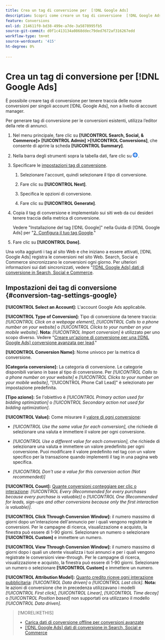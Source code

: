 ```yaml
---
title: Crea un tag di conversione per  [!DNL Google Ads]
description: Scopri come creare un tag di conversione  [!DNL Google Ads] .
feature: Conversions
exl-id: 214611f0-bd38-499e-a7de-3a5878995fb5
source-git-commit: d0f1c413134a0868ddec79ded7672af316267edd
workflow-type: tm+mt
source-wordcount: '415'
ht-degree: 0%

---
```


# Crea un tag di conversione per [!DNL Google Ads]

È possibile creare tag di conversione per tenere traccia delle nuove conversioni per singoli account [!DNL Google Ads], non a livello di account manager.

Per generare tag di conversione per le conversioni esistenti, utilizza l’editor della rete di annunci.

1. Nel menu principale, fare clic su **[!UICONTROL Search, Social, & Commerce]> [!UICONTROL Admin] >[!UICONTROL Conversions]**, che consente di aprire la scheda **[!UICONTROL Summary]**.

1. Nella barra degli strumenti sopra la tabella dati, fare clic su ![Crea](/help/search-social-commerce/assets/add.png "Crea").

1. Specificare le [impostazioni tag di conversione](#conversion-tag-settings-google).

   1. Selezionare l&#39;account, quindi selezionare il tipo di conversione.

   1. Fare clic su **[!UICONTROL Next]**.

   1. Specifica le opzioni di conversione.

   1. Fare clic su **[!UICONTROL Generate]**.

1. Copia il tag di conversione e implementalo sui siti web da cui desideri tenere traccia della metrica di conversione.

   Vedere &quot;Installazione del tag [!DNL Google]&quot; nella Guida di [!DNL Google Ads] per &quot;[2. Configura il tuo tag Google](https://support.google.com/google-ads/answer/12215519).&quot;

1. Fare clic su **[!UICONTROL Done].**

Una volta aggiunti i tag al sito Web e che iniziano a essere attivati, [!DNL Google Ads] registra le conversioni nel sito Web. Search, Social e Commerce sincronizzano le conversioni ogni giorno. Per ulteriori informazioni sui dati sincronizzati, vedere &quot;[[!DNL Google Ads] dati di conversione in Search, Social e Commerce](/help/search-social-commerce/campaign-management/introduction/google-conversion-data.md).

## Impostazioni dei tag di conversione {#conversion-tag-settings-google}

**[!UICONTROL Select an Account]:** L&#39;account Google Ads applicabile.

**[!UICONTROL Type of Conversion]:** Tipo di conversione da tenere traccia: *[!UICONTROL Click on a webpage element]*, *[!UICONTROL Calls to a phone number on your website]* o *[!UICONTROL Clicks to your number on your mobile website]*. **Nota:** *[!UICONTROL Import conversion]* è utilizzato per uno scopo diverso. Vedere &quot;[Creare un&#39;azione di conversione per una  [!DNL Google Ads] conversione avanzata per lead](/help/search-social-commerce/admin/conversion-metrics/conversion-action-google.md).&quot;

**[!UICONTROL Conversion Name]:** Nome univoco per la metrica di conversione.

**\[Categoria conversione\]:** La categoria di conversione. Le categorie disponibili variano in base al tipo di conversione. Per *[!UICONTROL Calls to a phone number on your website]* e *[!UICONTROL Clicks to your number on your mobile website]*, &quot;[!UICONTROL Phone Call Lead]&quot; è selezionato per impostazione predefinita.

**\[Tipo azione\]:** Se l&#39;obiettivo è *[!UICONTROL Primary action used for bidding optimization]* o *[!UICONTROL Secondary action not used for bidding optimization]*.

**[!UICONTROL Value]:** Come misurare il [valore di ogni conversione](https://support.google.com/google-ads/answer/3419241):

* *[!UICONTROL Use the same value for each conversion],* che richiede di selezionare una valuta e immettere il valore per ogni conversione.

* *[!UICONTROL Use a different value for each conversion],* che richiede di selezionare una valuta e immettere un valore predefinito per ogni conversione. Puoi modificare il valore predefinito nel tag con un valore specifico per la transazione quando implementi il tag in una pagina web specifica.

* *[!UICONTROL Don't use a value for this conversion action (Not recommended)]*

**[!UICONTROL Count]:** [Quante conversioni conteggiare per clic o interazione](https://support.google.com/google-ads/answer/3438531): *[!UICONTROL Every (Recommended for every purchases because every purchase is valuable)]* o *[!UICONTROL One (Recommended for leads, sign-ups and other conversions because only the first interaction is valuable)]*.

**[!UICONTROL Click Through Conversion Window]:** il numero massimo di giorni dopo un&#39;interazione dell&#39;annuncio per i quali vengono registrate le conversioni. Per le campagne di ricerca, visualizzazione e acquisto, la finestra può essere di 1-90 giorni. Selezionare un numero o selezionare **[!UICONTROL Custom]** e immettere un numero.

**[!UICONTROL View Through Conversion Window]:** il numero massimo di giorni dopo i quali un utente visualizza i tuoi annunci e per i quali vengono registrate le conversioni view-through. Per le campagne di ricerca, visualizzazione e acquisto, la finestra può essere di 1-90 giorni. Selezionare un numero o selezionare **[!UICONTROL Custom]** e immettere un numero.

**[!UICONTROL Attribution Model]:** [Quanto credito riceve ogni interazione pubblicitaria](https://support.google.com/google-ads/answer/6259715?sjid=8211249329930775138): *[!UICONTROL Data driven]* o *[!UICONTROL Last click]*. **Nota:** le azioni di conversione che in precedenza utilizzavano i modelli *[!UICONTROL First click]*, *[!UICONTROL Linear]*, *[!UICONTROL Time decay]* o *[!UICONTROL Position based]* non supportati ora utilizzano il modello *[!UICONTROL Data driven]*.

>[!MORELIKETHIS]
>
>* [Carica dati di conversione offline per conversioni avanzate](/help/search-social-commerce/admin/conversion-metrics/upload-data-offline-conversions.md)
>* [[!DNL Google Ads] dati di conversione in Search, Social e Commerce](/help/search-social-commerce/campaign-management/introduction/google-conversion-data.md)
